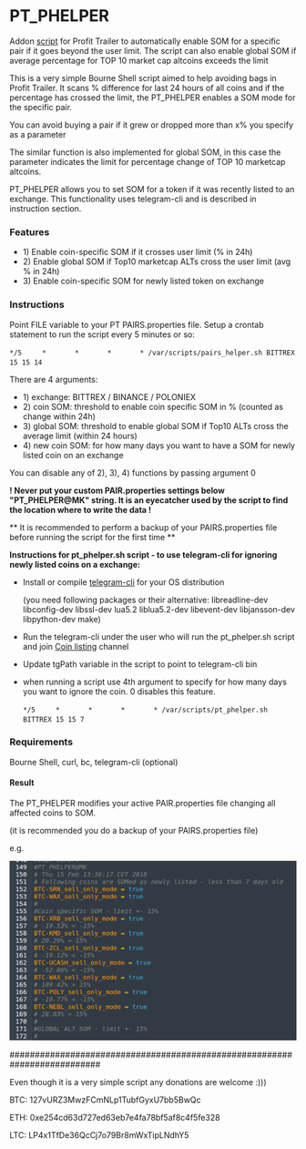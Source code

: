 

# PT_PHELPER
Addon [script](https://github.com/emx0r/PT_PHELPER/blob/master/pt_phelper.sh) for Profit Trailer to automatically enable SOM for a specific pair if it goes beyond the user limit.
The script can also enable global SOM if average percentage for TOP 10 market cap altcoins exceeds the limit

This is a very simple Bourne Shell script aimed to help avoiding bags in Profit Trailer.
It scans % difference for last 24 hours of all coins and if the percentage has crossed the limit, the PT_PHELPER
enables a SOM mode for the specific pair.

You can avoid buying a pair if it grew or dropped more than x% you specify as a parameter

The similar function is also implemented for global SOM, in this case the parameter indicates the limit
for percentage change of TOP 10 marketcap altcoins.

PT_PHELPER allows you to set SOM for a token if it was recently listed to an exchange. This functionality uses telegram-cli
and is described in instruction section.

### Features

- 1\) Enable coin-specific SOM if it crosses user limit (% in 24h)
- 2\) Enable global SOM if Top10 marketcap ALTs cross the user limit (avg % in 24h)
- 3\) Enable coin-specific SOM for newly listed token on exchange

### Instructions

Point FILE variable to your PT PAIRS.properties file.
Setup a crontab statement to run the script every 5 minutes or so:

`*/5     *       *       *       * /var/scripts/pairs_helper.sh BITTREX 15 15 14`

There are 4 arguments:

- 1\) exchange:   BITTREX / BINANCE / POLONIEX
- 2\) coin SOM:   threshold to enable coin specific SOM in % (counted as change within 24h)
- 3\) global SOM: threshold to enable global SOM if Top10 ALTs cross the average limit (within 24 hours) 
- 4\) new coin SOM: for how many days you want to have a SOM for newly listed coin on an exchange

You can disable any of 2), 3), 4) functions by passing argument 0

**! Never put your custom PAIR.properties settings below "PT_PHELPER@MK" string. It is an eyecatcher used by the script to
find the location where to write the data !**

** It is recommended to perform a backup of your PAIRS.properties file before running the script for the first time **

**Instructions for pt_phelper.sh script - to use telegram-cli for ignoring newly listed coins on a exchange:**

- Install or compile [telegram-cli](https://github.com/vysheng/tg) for your OS distribution

   (you need following packages or their alternative: libreadline-dev libconfig-dev libssl-dev lua5.2 liblua5.2-dev libevent-dev    libjansson-dev libpython-dev make)
   
- Run the telegram-cli under the user who will run the pt_phelper.sh script and join [Coin listing](https://t.me/coin_listing) channel
- Update tgPath variable in the script to point to telegram-cli bin
- when running a script use 4th argument to specify for how many days you want to ignore the coin.
  0 disables this feature.
  
  `*/5     *       *       *       * /var/scripts/pt_phelper.sh BITTREX 15 15 7`


### Requirements

Bourne Shell, curl, bc, telegram-cli (optional)

#### Result
The PT_PHELPER modifies your active PAIR.properties file changing all affected coins to SOM.

(it is recommended you do a backup of your PAIRS.properties file)

e.g.


![Alt text](newCoins.png?raw=true "PAIRS")

##########################################################################

Even though it is a very simple script any donations are welcome :)))

BTC: 127vURZ3MwzFCmNLp1TubfGyxU7bb5BwQc

ETH: 0xe254cd63d727ed63eb7e4fa78bf5af8c4f5fe328

LTC: LP4x1TfDe36QcCj7o79Br8mWxTipLNdhY5
